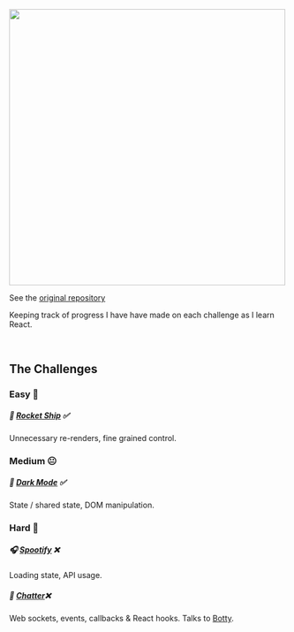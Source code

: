 <img src="https://puu.sh/HyrmV/95c458d9d9.png" width=500 />

See the [original repository](https://github.com/alexgurr/react-coding-challenges)

Keeping track of progress I have have made on each challenge as I learn React.

&nbsp;
## The Challenges
### Easy 🙂
##### 🚀 [Rocket Ship](https://github.com/alexgurr/react-coding-challenges/tree/master/rocket-ship) :white_check_mark:
Unnecessary re-renders, fine grained control.

### Medium 😐
##### 🌙 [Dark Mode](https://github.com/alexgurr/react-coding-challenges/tree/master/dark-mode) :white_check_mark:
State / shared state, DOM manipulation.

### Hard 😬
##### 🎧 [Spootify](https://github.com/alexgurr/react-coding-challenges/tree/master/spootify) :x:
Loading state, API usage.

##### 🤖 [Chatter](https://github.com/alexgurr/react-coding-challenges/tree/master/chatter):x:
Web sockets, events, callbacks & React hooks. Talks to [Botty](https://github.com/alexgurr/botty).
